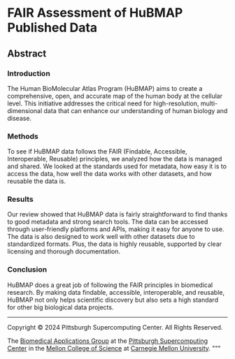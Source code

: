 # FAIR Assessment of HuBMAP Published Data

## Abstract

### Introduction
The Human BioMolecular Atlas Program (HuBMAP) aims to create a comprehensive, open, and accurate map of the human body at the cellular level. This initiative addresses the critical need for high-resolution, multi-dimensional data that can enhance our understanding of human biology and disease.

### Methods
To see if HuBMAP data follows the FAIR (Findable, Accessible, Interoperable, Reusable) principles, we analyzed how the data is managed and shared. We looked at the standards used for metadata, how easy it is to access the data, how well the data works with other datasets, and how reusable the data is.

### Results
Our review showed that HuBMAP data is fairly straightforward to find thanks to good metadata and strong search tools. The data can be accessed through user-friendly platforms and APIs, making it easy for anyone to use. The data is also designed to work well with other datasets due to standardized formats. Plus, the data is highly reusable, supported by clear licensing and thorough documentation.

### Conclusion
HuBMAP does a great job of following the FAIR principles in biomedical research. By making data findable, accessible, interoperable, and reusable, HuBMAP not only helps scientific discovery but also sets a high standard for other big biological data projects.

---

Copyright © 2024 Pittsburgh Supercomputing Center. All Rights Reserved.

The [Biomedical Applications Group](https://www.psc.edu/biomedical-applications/) at the [Pittsburgh Supercomputing Center](http://www.psc.edu) in the [Mellon College of Science](https://www.cmu.edu/mcs/) at [Carnegie Mellon University](http://www.cmu.edu).
"""
